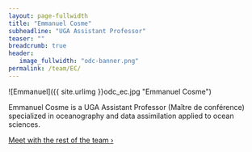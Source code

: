 ```yaml
---
layout: page-fullwidth
title: "Emmanuel Cosme"
subheadline: "UGA Assistant Professor"
teaser: ""
breadcrumb: true
header:
   image_fullwidth: "odc-banner.png"
permalink: /team/EC/
---
```


![Emmanuel]({{ site.urlimg }}odc_ec.jpg "Emmanuel Cosme")

Emmanuel Cosme is a UGA Assistant Professor (Maître de conférence) specialized in oceanography and data assimilation applied to ocean sciences. 

<a class="radius button small" href="{{ site.url }}{{ site.baseurl }}/team/">Meet with the rest of the team ›</a>


